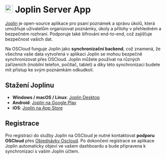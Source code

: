 # <img src="/img/joplin-server-logo.png" width="25px"> Joplin Server App 


[Joplin](https://joplinapp.org/) je open-source aplikace pro psaní poznámek a správu úkolů, která umožňuje uživatelům organizovat poznámky, úkoly a přílohy v přehledném a bezpečném rozhraní. Podporuje také šifrování end-to-end, což zajišťuje bezpečnost vašich dat.

Na OSCloud funguje Joplin jako **synchronizační backend**, což znamená, že všechna vaše data vytvořená v aplikaci Joplin se mohou bezpečně synchronizovat přes OSCloud. Joplin můžete používat na různých zařízeních (mobilní telefon, počítač, tablet) a díky této synchronizaci budete mít přístup ke svým poznámkám odkudkoli.

## Stažení Joplinu

- **Windows / macOS / Linux**: [Joplin Desktop](https://joplinapp.org/)
- **Android**: [Joplin na Google Play](https://play.google.com/store/apps/details?id=net.cozic.joplin)
- **iOS**: [Joplin na App Store](https://apps.apple.com/us/app/joplin/id1315599797)

## Registrace

Pro registraci do služby Joplin na OSCloud je nutné kontaktovat **podporu OSCloud** přes [Objednávky Oscloud](https://helpdesk.oscloud.cz/help/711028727). Po dokončení registrace se aplikace Joplin automaticky objeví ve vašem dashboardu a bude připravena k synchronizaci s vaším Joplin účtem.